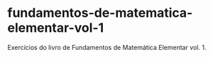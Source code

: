 # fundamentos-de-matematica-elementar-vol-1
Exercícios do livro de Fundamentos de Matemática Elementar vol. 1. 
